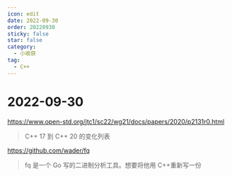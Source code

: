 ```yaml
---
icon: edit
date: 2022-09-30
order: 20220930
sticky: false
star: false
category:
  - 小收获
tag:
  - C++
---
```


<!-- more -->

# 2022-09-30

https://www.open-std.org/jtc1/sc22/wg21/docs/papers/2020/p2131r0.html

> C++ 17 到 C++ 20 的变化列表

https://github.com/wader/fq

> fq 是一个 Go 写的二进制分析工具。想要将他用 C++重新写一份
